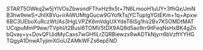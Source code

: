 $START$5OWkq2w5jYlVOsZbwsndFThxHz9x5t+7N6LmooH1uUY+3fhQx/JmNB3hw9ewS+JhIX8Vu+irAiWUMtgGucw9GYofkTsjYCTupIgYGtEKm+1q+Apxw6BC3UEboXuRczWt/As3HgLVPZK6mVdgUXYdeT6lSg1hs2Bv7K5OMDtMATUCqpuMmP9ew/TVphl/t2BusI6TOMV5tDX9AQ9d5ao9rr9itFeqNsHxBK4gZnbQvay+y+DovQFUidMyCaxs7wGHfiLrZQRBiewzx8wADTkNjyrr6bVzftYYHGTQgyA1DnwATyjimXGoUZAMkWFZs6ep$END$